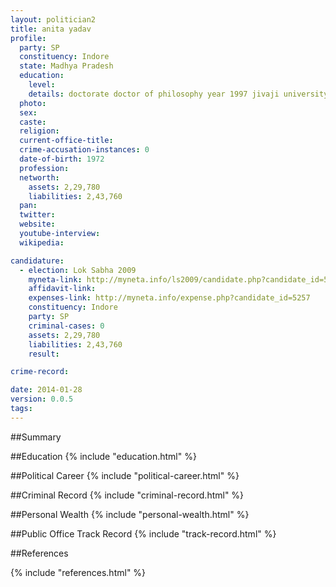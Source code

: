 ```yaml
---
layout: politician2
title: anita yadav
profile: 
  party: SP
  constituency: Indore
  state: Madhya Pradesh
  education: 
    level: 
    details: doctorate doctor of philosophy year 1997 jivaji university gwalior
  photo: 
  sex: 
  caste: 
  religion: 
  current-office-title: 
  crime-accusation-instances: 0
  date-of-birth: 1972
  profession: 
  networth: 
    assets: 2,29,780
    liabilities: 2,43,760
  pan: 
  twitter: 
  website: 
  youtube-interview: 
  wikipedia: 

candidature: 
  - election: Lok Sabha 2009
    myneta-link: http://myneta.info/ls2009/candidate.php?candidate_id=5257
    affidavit-link: 
    expenses-link: http://myneta.info/expense.php?candidate_id=5257
    constituency: Indore 
    party: SP
    criminal-cases: 0
    assets: 2,29,780
    liabilities: 2,43,760
    result:  

crime-record: 

date: 2014-01-28
version: 0.0.5
tags: 
---
```

##Summary


##Education
{% include "education.html" %}


##Political Career
{% include "political-career.html" %}


##Criminal Record
{% include "criminal-record.html" %}


##Personal Wealth
{% include "personal-wealth.html" %}


##Public Office Track Record
{% include "track-record.html" %}


##References


{% include "references.html" %}